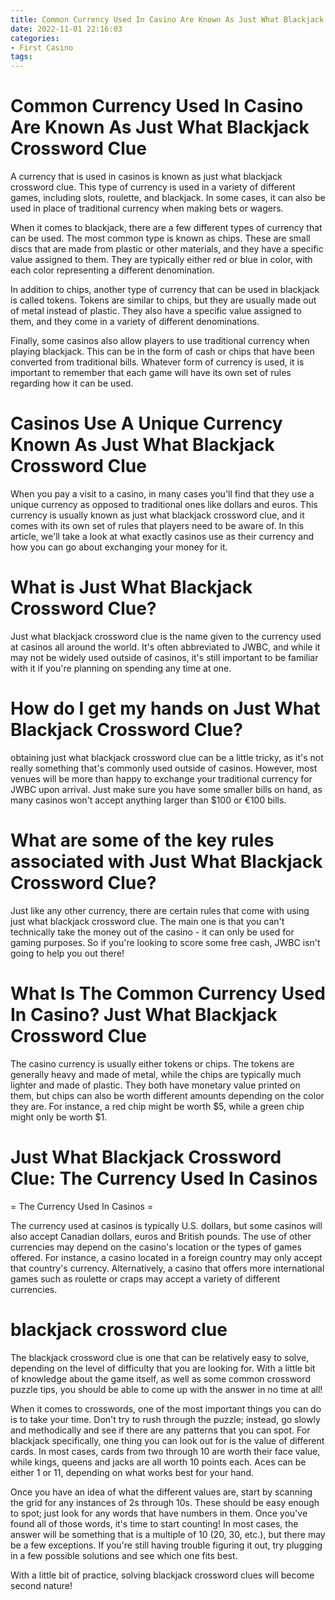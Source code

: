 ```yaml
---
title: Common Currency Used In Casino Are Known As Just What Blackjack Crossword Clue
date: 2022-11-01 22:16:03
categories:
- First Casino
tags:
---
```



# Common Currency Used In Casino Are Known As Just What Blackjack Crossword Clue

A currency that is used in casinos is known as just what blackjack crossword clue. This type of currency is used in a variety of different games, including slots, roulette, and blackjack. In some cases, it can also be used in place of traditional currency when making bets or wagers.

When it comes to blackjack, there are a few different types of currency that can be used. The most common type is known as chips. These are small discs that are made from plastic or other materials, and they have a specific value assigned to them. They are typically either red or blue in color, with each color representing a different denomination.

In addition to chips, another type of currency that can be used in blackjack is called tokens. Tokens are similar to chips, but they are usually made out of metal instead of plastic. They also have a specific value assigned to them, and they come in a variety of different denominations.

Finally, some casinos also allow players to use traditional currency when playing blackjack. This can be in the form of cash or chips that have been converted from traditional bills. Whatever form of currency is used, it is important to remember that each game will have its own set of rules regarding how it can be used.

# Casinos Use A Unique Currency Known As Just What Blackjack Crossword Clue

When you pay a visit to a casino, in many cases you'll find that they use a unique currency as opposed to traditional ones like dollars and euros. This currency is usually known as just what blackjack crossword clue, and it comes with its own set of rules that players need to be aware of. In this article, we'll take a look at what exactly casinos use as their currency and how you can go about exchanging your money for it.

# What is Just What Blackjack Crossword Clue?

Just what blackjack crossword clue is the name given to the currency used at casinos all around the world. It's often abbreviated to JWBC, and while it may not be widely used outside of casinos, it's still important to be familiar with it if you're planning on spending any time at one.

# How do I get my hands on Just What Blackjack Crossword Clue?

 obtaining just what blackjack crossword clue can be a little tricky, as it's not really something that's commonly used outside of casinos. However, most venues will be more than happy to exchange your traditional currency for JWBC upon arrival. Just make sure you have some smaller bills on hand, as many casinos won't accept anything larger than $100 or €100 bills.

# What are some of the key rules associated with Just What Blackjack Crossword Clue?

Just like any other currency, there are certain rules that come with using just what blackjack crossword clue. The main one is that you can't technically take the money out of the casino - it can only be used for gaming purposes. So if you're looking to score some free cash, JWBC isn't going to help you out there!

# What Is The Common Currency Used In Casino? Just What Blackjack Crossword Clue

The casino currency is usually either tokens or chips. The tokens are generally heavy and made of metal, while the chips are typically much lighter and made of plastic. They both have monetary value printed on them, but chips can also be worth different amounts depending on the color they are. For instance, a red chip might be worth $5, while a green chip might only be worth $1.

# Just What Blackjack Crossword Clue: The Currency Used In Casinos

= The Currency Used In Casinos =

The currency used at casinos is typically U.S. dollars, but some casinos will also accept Canadian dollars, euros and British pounds. The use of other currencies may depend on the casino's location or the types of games offered. For instance, a casino located in a foreign country may only accept that country's currency. Alternatively, a casino that offers more international games such as roulette or craps may accept a variety of different currencies.

# blackjack crossword clue

The blackjack crossword clue is one that can be relatively easy to solve, depending on the level of difficulty that you are looking for. With a little bit of knowledge about the game itself, as well as some common crossword puzzle tips, you should be able to come up with the answer in no time at all!

When it comes to crosswords, one of the most important things you can do is to take your time. Don't try to rush through the puzzle; instead, go slowly and methodically and see if there are any patterns that you can spot. For blackjack specifically, one thing you can look out for is the value of different cards. In most cases, cards from two through 10 are worth their face value, while kings, queens and jacks are all worth 10 points each. Aces can be either 1 or 11, depending on what works best for your hand.

Once you have an idea of what the different values are, start by scanning the grid for any instances of 2s through 10s. These should be easy enough to spot; just look for any words that have numbers in them. Once you've found all of those words, it's time to start counting! In most cases, the answer will be something that is a multiple of 10 (20, 30, etc.), but there may be a few exceptions. If you're still having trouble figuring it out, try plugging in a few possible solutions and see which one fits best.

With a little bit of practice, solving blackjack crossword clues will become second nature!